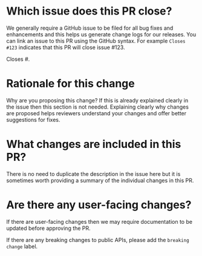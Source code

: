 # Which issue does this PR close?

We generally require a GitHub issue to be filed for all bug fixes and enhancements and this helps us generate change logs for our releases. You can link an issue to this PR using the GitHub syntax. For example `Closes #123` indicates that this PR will close issue #123.

Closes #.

 # Rationale for this change
 Why are you proposing this change? If this is already explained clearly in the issue then this section is not needed.
 Explaining clearly why changes are proposed helps reviewers understand your changes and offer better suggestions for fixes.  

# What changes are included in this PR?

There is no need to duplicate the description in the issue here but it is sometimes worth providing a summary of the individual changes in this PR.

# Are there any user-facing changes?

If there are user-facing changes then we may require documentation to be updated before approving the PR.

If there are any breaking changes to public APIs, please add the `breaking change` label.
